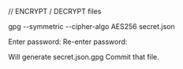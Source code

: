 // ENCRYPT / DECRYPT files

gpg --symmetric --cipher-algo AES256 secret.json

Enter password:
Re-enter password: 


Will generate secret.json.gpg
Commit that file.

